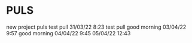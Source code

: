# PULS
new project puls
test pull
31/03/22 8:23 test pull
good morning
03/04/22 9:57 good morning
04/04/22 9:45
05/04/22 12:43
